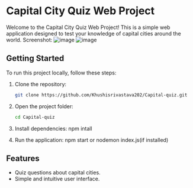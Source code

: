 # Capital City Quiz Web Project

Welcome to the Capital City Quiz Web Project! This is a simple web application designed to test your knowledge of capital cities around the world.
Screenshot:
![image](https://github.com/Khushisrivastava202/Capital-quiz/assets/82716033/4387db80-7176-4415-b69a-a95ef32c3b0b)
![image](https://github.com/Khushisrivastava202/Capital-quiz/assets/82716033/a8d4c996-490a-420a-9304-adba98c8cdc5)



## Getting Started

To run this project locally, follow these steps:

1. Clone the repository:
   ```bash
   git clone https://github.com/Khushisrivastava202/Capital-quiz.git
   ```

2. Open the project folder:
   ```bash
   cd Capital-quiz
   ```
   
3. Install dependencies:
    npm intall
   
5. Run the application:
   npm start or nodemon index.js(if installed)

## Features

- Quiz questions about capital cities.
- Simple and intuitive user interface.


